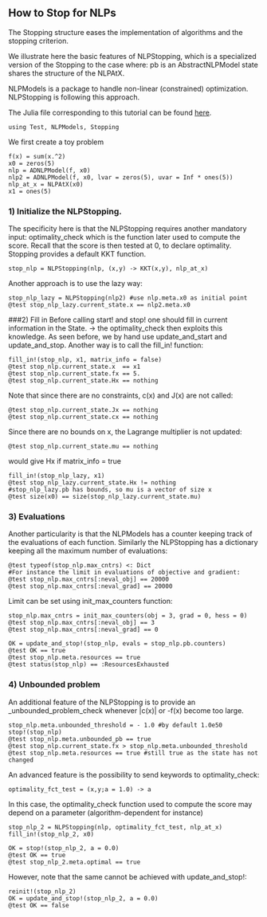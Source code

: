 ## How to Stop for NLPs

The Stopping structure eases the implementation of algorithms and the
stopping criterion.

We illustrate here the basic features of NLPStopping, which is a
specialized version of the Stopping to the case where:
pb is an AbstractNLPModel
state shares the structure of the NLPAtX.

NLPModels is a package to handle non-linear (constrained) optimization.
NLPStopping is following this approach.

The Julia file corresponding to this tutorial can be found [here](https://github.com/Goysa2/Stopping.jl/tree/master/test/examples/howtostop-nlp.jl).

```
using Test, NLPModels, Stopping
```

We first create a toy problem
```
f(x) = sum(x.^2)
x0 = zeros(5)
nlp = ADNLPModel(f, x0)
nlp2 = ADNLPModel(f, x0, lvar = zeros(5), uvar = Inf * ones(5))
nlp_at_x = NLPAtX(x0)
x1 = ones(5)
```

### 1) Initialize the NLPStopping.
The specificity here is that the NLPStopping requires another mandatory input:
optimality_check which is the function later used to compute the score.
Recall that the score is then tested at 0, to declare optimality.
Stopping provides a default KKT function.
```
stop_nlp = NLPStopping(nlp, (x,y) -> KKT(x,y), nlp_at_x)
```
Another approach is to use the lazy way:
```
stop_nlp_lazy = NLPStopping(nlp2) #use nlp.meta.x0 as initial point
@test stop_nlp_lazy.current_state.x == nlp2.meta.x0
```

###2) Fill in
Before calling start! and stop! one should fill in current information in the
State. -> the optimality_check then exploits this knowledge.
As seen before, we by hand use update_and_start and update_and_stop.
Another way is to call the fill_in! function:
```
fill_in!(stop_nlp, x1, matrix_info = false)
@test stop_nlp.current_state.x  == x1
@test stop_nlp.current_state.fx == 5.
@test stop_nlp.current_state.Hx == nothing
```
Note that since there are no constraints, c(x) and J(x) are not called:
```
@test stop_nlp.current_state.Jx == nothing
@test stop_nlp.current_state.cx == nothing
```
Since there are no bounds on x, the Lagrange multiplier is not updated:
```
@test stop_nlp.current_state.mu == nothing
```
would give Hx if matrix_info = true
```
fill_in!(stop_nlp_lazy, x1)
@test stop_nlp_lazy.current_state.Hx != nothing
#stop_nlp_lazy.pb has bounds, so mu is a vector of size x
@test size(x0) == size(stop_nlp_lazy.current_state.mu)
```

### 3) Evaluations
Another particularity is that the NLPModels has a counter keeping track of
the evaluations of each function.
Similarly the NLPStopping has a dictionary keeping all the maximum number of
evaluations:
```
@test typeof(stop_nlp.max_cntrs) <: Dict
#For instance the limit in evaluations of objective and gradient:
@test stop_nlp.max_cntrs[:neval_obj] == 20000
@test stop_nlp.max_cntrs[:neval_grad] == 20000
```

Limit can be set using init_max_counters function:
```
stop_nlp.max_cntrs = init_max_counters(obj = 3, grad = 0, hess = 0)
@test stop_nlp.max_cntrs[:neval_obj] == 3
@test stop_nlp.max_cntrs[:neval_grad] == 0

OK = update_and_stop!(stop_nlp, evals = stop_nlp.pb.counters)
@test OK == true
@test stop_nlp.meta.resources == true
@test status(stop_nlp) == :ResourcesExhausted
```

### 4) Unbounded problem
An additional feature of the NLPStopping is to provide an \_unbounded_problem_check
whenever \|c(x)\| or -f(x) become too large.
```
stop_nlp.meta.unbounded_threshold = - 1.0 #by default 1.0e50
stop!(stop_nlp)
@test stop_nlp.meta.unbounded_pb == true
@test stop_nlp.current_state.fx > stop_nlp.meta.unbounded_threshold
@test stop_nlp.meta.resources == true #still true as the state has not changed
```

An advanced feature is the possibility to send keywords to optimality_check:
```
optimality_fct_test = (x,y;a = 1.0) -> a
```
In this case, the optimality_check function used to compute the score may
depend on a parameter (algorithm-dependent for instance)
```
stop_nlp_2 = NLPStopping(nlp, optimality_fct_test, nlp_at_x)
fill_in!(stop_nlp_2, x0)

OK = stop!(stop_nlp_2, a = 0.0)
@test OK == true
@test stop_nlp_2.meta.optimal == true
```
However, note that the same cannot be achieved with update_and_stop!:
```
reinit!(stop_nlp_2)
OK = update_and_stop!(stop_nlp_2, a = 0.0)
@test OK == false
```
